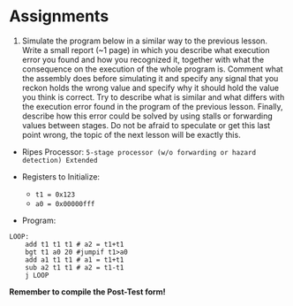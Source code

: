 # Assignments

1. Simulate the program below in a similar way to the previous lesson. Write a small report (~1 page) in which you describe what execution error you found and how you recognized it, together with what the consequence on the execution of the whole program is. Comment what the assembly does before simulating it and specify any signal that you reckon holds the wrong value and specify why it should hold the value you think is correct. Try to describe what is similar and what differs with the execution error found in the program of the previous lesson. Finally, describe how this error could be solved by using stalls or forwarding values between stages. Do not be afraid to speculate or get this last point wrong, the topic of the next lesson will be exactly this.
- Ripes Processor: ```5-stage processor (w/o forwarding or hazard detection) Extended```
- Registers to Initialize:
    - ```t1 = 0x123```
    - ```a0 = 0x00000fff```

- Program:
```assembly
LOOP:
    add t1 t1 t1 # a2 = t1+t1
    bgt t1 a0 20 #jumpif t1>a0
    add a1 t1 t1 # a1 = t1+t1
    sub a2 t1 t1 # a2 = t1-t1
    j LOOP
```

**Remember to compile the Post-Test form!**


<!-- 2. A COPPIE: la prima persona sceglie uno stage qualunque e un programma tra gli esempi sotto, e "gioca" nel ruolo di tale stage, mente la seconda nel ruolo dello stage successivo. Seguendo come reference la tabella della sezione [4.3](./3.3_soluzioni.md) la prima persona calcola e comunica alla seconda i dati relativi al proprio stage (ultima colonna della tabella), la seconda deve dedurre che istruzione sta nello stage precedente e calcolare di conseguenza i dati relativi al proprio stage nel prossimo ciclo. Ci si corregge con il simulatore, idealmente operato dalla prima persona. Dopo qualche istruzione ci si inverte. Questo esercizio è utile in quanto simile a uno degli esercizi d'esame.
- ESEMPIO:
    - PERSONA 1 sceglie il primo programma tra quelli sotto e lo stage MEM. I dati che passa al collega sono:
        - PC+4 -> 0xc
        - ALUres-> 0x20
        - Data Out -> 0x0
        - RF Write Index -> 0x0
        - RF Write Enable -> 0x0
        - Write Data Select -> 0x1
    - PERSONA 2 riconosce che la prima istruzione nello stage MEM è lo store e calcola i propri dati al prossimo ciclo.
        - RF Write Index -> 0x0
        - RF Write Data -> 0x20
        - RF Write Enable -> 0x0


## Esempi di programmi dall'internet

```assembly
addi x2, x0, 1

loop:
  sub x1, x1, x2
  sw  x1, 4(x0)
  blt x0, x1, loop
```

```assembly
 addi x5,x0,0x11        # set x5 to 0x11
  sw x5, 0x100(x0)       # store at address 0x100
  lw x6, 0x100(x0)       # get from mem
  addi x6,x6,1          
  sw x6, 0x104(x0)       # store to mem 0x104
```

```assembly
   addi x3,x0,0    # i = 0
   addi x4,x0,10   # const 10
loop:
   bge  x3,x4, exit
   addi x3,x3,1
   j loop
exit:
```

```assembly
  addi x3,x0,0       #  s = 0
  addi x4,x0,0       #  i = 0
  addi x5,x0,5       #  const 5
  addi x6,x0,0x100   #  base address of ax[]
  addi x8,x0,0       #  offset = 0
loop:
  bge x4, x5, exit
  add x7, x6, x8    # compute effective address
  lw  x9, 0(x7)     # get ax[i]
  add x3, x3, x9    # s = s + ax[i]
  addi x8, x8, 4    # next element
  addi x4, x4, 1    # increment index
  j loop
exit:
``` -->
